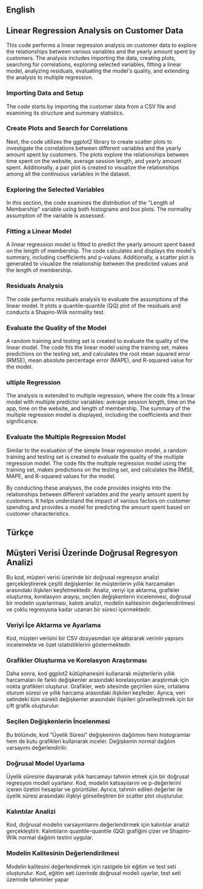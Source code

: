 ## English
## Linear Regression Analysis on Customer Data
This code performs a linear regression analysis on customer data to explore the relationships between various variables and the yearly amount spent by customers. The analysis includes importing the data, creating plots, searching for correlations, exploring selected variables, fitting a linear model, analyzing residuals, evaluating the model's quality, and extending the analysis to multiple regression.

### Importing Data and Setup
The code starts by importing the customer data from a CSV file and examining its structure and summary statistics.

### Create Plots and Search for Correlations
Next, the code utilizes the ggplot2 library to create scatter plots to investigate the correlations between different variables and the yearly amount spent by customers. The plots explore the relationships between time spent on the website, average session length, and yearly amount spent. Additionally, a pair plot is created to visualize the relationships among all the continuous variables in the dataset.

### Exploring the Selected Variables
In this section, the code examines the distribution of the "Length of Membership" variable using both histograms and box plots. The normality assumption of the variable is assessed.

### Fitting a Linear Model
A linear regression model is fitted to predict the yearly amount spent based on the length of membership. The code calculates and displays the model's summary, including coefficients and p-values. Additionally, a scatter plot is generated to visualize the relationship between the predicted values and the length of membership.

### Residuals Analysis
The code performs residuals analysis to evaluate the assumptions of the linear model. It plots a quantile-quantile (QQ) plot of the residuals and conducts a Shapiro-Wilk normality test.

### Evaluate the Quality of the Model
A random training and testing set is created to evaluate the quality of the linear model. The code fits the linear model using the training set, makes predictions on the testing set, and calculates the root mean squared error (RMSE), mean absolute percentage error (MAPE), and R-squared value for the model.

### ultiple Regression
The analysis is extended to multiple regression, where the code fits a linear model with multiple predictor variables: average session length, time on the app, time on the website, and length of membership. The summary of the multiple regression model is displayed, including the coefficients and their significance.

### Evaluate the Multiple Regression Model
Similar to the evaluation of the simple linear regression model, a random training and testing set is created to evaluate the quality of the multiple regression model. The code fits the multiple regression model using the training set, makes predictions on the testing set, and calculates the RMSE, MAPE, and R-squared values for the model.

By conducting these analyses, the code provides insights into the relationships between different variables and the yearly amount spent by customers. It helps understand the impact of various factors on customer spending and provides a model for predicting the amount spent based on customer characteristics.

## Türkçe 
## Müşteri Verisi Üzerinde Doğrusal Regresyon Analizi
Bu kod, müşteri verisi üzerinde bir doğrusal regresyon analizi gerçekleştirerek çeşitli değişkenler ile müşterilerin yıllık harcamaları arasındaki ilişkileri keşfetmektedir. Analiz, veriyi içe aktarma, grafikler oluşturma, korelasyon arayışı, seçilen değişkenlerin incelenmesi, doğrusal bir modelin uyarlanması, kalıntı analizi, modelin kalitesinin değerlendirilmesi ve çoklu regresyona kadar uzanan bir süreci içermektedir.

### Veriyi İçe Aktarma ve Ayarlama
Kod, müşteri verisini bir CSV dosyasından içe aktararak verinin yapısını incelemekte ve özet istatistiklerini göstermektedir.

### Grafikler Oluşturma ve Korelasyon Araştırması
Daha sonra, kod ggplot2 kütüphanesini kullanarak müşterilerin yıllık harcamaları ile farklı değişkenler arasındaki korelasyonları araştırmak için nokta grafikleri oluşturur. Grafikler, web sitesinde geçirilen süre, ortalama oturum süresi ve yıllık harcama arasındaki ilişkileri keşfeder. Ayrıca, veri setindeki tüm sürekli değişkenler arasındaki ilişkileri görselleştirmek için bir çift grafik oluşturulur.

### Seçilen Değişkenlerin İncelenmesi
Bu bölümde, kod "Üyelik Süresi" değişkeninin dağılımını hem histogramlar hem de kutu grafikleri kullanarak inceler. Değişkenin normal dağılım varsayımı değerlendirilir.

### Doğrusal Model Uyarlama
Üyelik süresine dayanarak yıllık harcamayı tahmin etmek için bir doğrusal regresyon modeli uyarlanır. Kod, modelin katsayılarını ve p-değerlerini içeren özetini hesaplar ve görüntüler. Ayrıca, tahmin edilen değerler ile üyelik süresi arasındaki ilişkiyi görselleştiren bir scatter plot oluşturulur.

### Kalıntılar Analizi
Kod, doğrusal modelin varsayımlarını değerlendirmek için kalıntılar analizi gerçekleştirir. Kalıntıların quantile-quantile (QQ) grafiğini çizer ve Shapiro-Wilk normal dağılım testini uygular.

### Modelin Kalitesinin Değerlendirilmesi
Modelin kalitesini değerlendirmek için rastgele bir eğitim ve test seti oluşturulur. Kod, eğitim seti üzerinde doğrusal modeli uyarlar, test seti üzerinde tahminler yapar